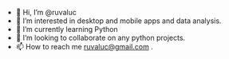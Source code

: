 - 👋 Hi, I’m @ruvaluc
- 👀 I’m interested in desktop and mobile apps and data analysis.
- 🌱 I’m currently learning Python
- 💞️ I’m looking to collaborate on any python projects.
- 📫 How to reach me ruvaluc@gmail.com
.
<!---
ruvaluc/ruvaluc is a ✨ special ✨ repository because its `README.md` (this file) appears on your GitHub profile.
You can click the Preview link to take a look at your changes.
--->
